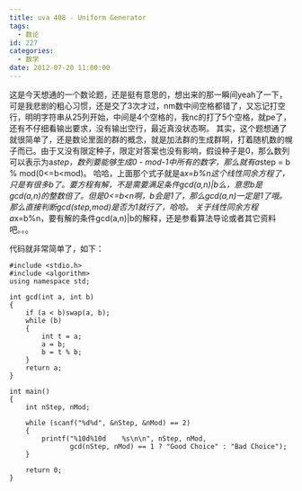 ```yaml
---
title: uva 408 - Uniform Generator
tags:
  - 数论
id: 227
categories:
  - 数学
date: 2012-07-20 11:00:00
---
```


这是今天想通的一个数论题，还是挺有意思的，想出来的那一瞬间yeah了一下，可是我悲剧的粗心习惯，还是交了3次才过，nm数中间空格都错了，又忘记打空行，明明字符串从25列开始，中间是4个空格的，我nc的打了5个空格，就pe了，还有不仔细看输出要求，没有输出空行，最近真没状态啊。
其实，这个题想通了就很简单了，还是数论里面的群的概念，就是加法群的生成群啊，打着随机数的幌子而已。由于又没有限定种子，限定对答案也没有影响，假设种子是0，那么数列可以表示为a*step，数列要能够生成0 - mod-1中所有的数字，那么就有a*step = b % mod(0<=b<mod)。
哈哈，上面那个式子就是a*x=b%n这个线性同余方程了，只是有很多b了。要方程有解，不是需要满足条件gcd(a,n)|b么，意思b是gcd(a,n)的整数倍了。但是0<=b<n啊，b会是1了，那么gcd(a,n)一定是1了哦。那么直接判断gcd(step,mod)是否为1就行了，哈哈。
关于线性同余方程a*x=b%n，要有解的条件gcd(a,n)|b的解释，还是参看算法导论或者其它资料吧。。。

代码就非常简单了，如下：
``` stylus
#include <stdio.h>
#include <algorithm>
using namespace std;

int gcd(int a, int b)
{
    if (a < b)swap(a, b);
    while (b)
    {
        int t = a;
        a = b;
        b = t % b;
    }
    return a;
}

int main()
{
    int nStep, nMod;

    while (scanf("%d%d", &nStep, &nMod) == 2)
    {
        printf("%10d%10d    %s\n\n", nStep, nMod,
               gcd(nStep, nMod) == 1 ? "Good Choice" : "Bad Choice");
    }

    return 0;
}
```